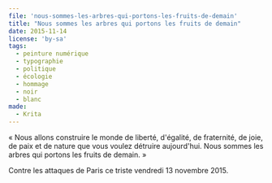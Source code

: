 ```yaml
---
file: 'nous-sommes-les-arbres-qui-portons-les-fruits-de-demain'
title: "Nous sommes les arbres qui portons les fruits de demain"
date: 2015-11-14
license: 'by-sa'
tags:
  - peinture numérique
  - typographie
  - politique
  - écologie
  - hommage
  - noir
  - blanc
made:
  - Krita
---
```


« Nous allons construire le monde de liberté, d'égalité, de fraternité, de joie, de paix et de nature que vous voulez détruire aujourd'hui. Nous sommes les arbres qui portons les fruits de demain. »

Contre les attaques de Paris ce triste vendredi 13 novembre 2015.
